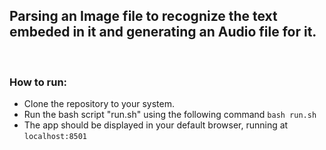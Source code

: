 ## Parsing an Image file to recognize the text embeded in it and generating an Audio file for it.

<br>

### How to run:

<ul>
<li>Clone the repository to your system.</li>
<li>Run the bash script "run.sh" using the following command <code>bash run.sh</code></li>
<li>The app should be displayed in your default browser, running at <code>localhost:8501</code>
</ul>